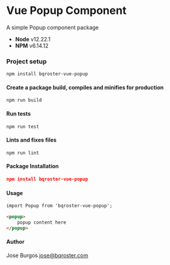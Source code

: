 # Vue Popup Component

A simple Popup component package
* **Node** v12.22.1
* **NPM** v6.14.12

### Project setup
```
npm install bqroster-vue-popup
```

#### Create a package build, compiles and minifies for production
```
npm run build
```

#### Run tests
```
npm run test
```

#### Lints and fixes files
```
npm run lint
```

#### Package Installation
```json
npm install bqroster-vue-popup
```
#### Usage
```html
import Popup from 'bqroster-vue-popup';

<popup>
    popup content here
</popup>
```

#### Author
Jose Burgos <jose@bqroster.com>
